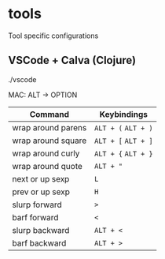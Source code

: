 # tools
Tool specific configurations

## VSCode + Calva (Clojure)

./vscode

MAC: ALT -> OPTION

| Command            | Keybindings         |
|--------------------|---------------------|
| wrap around parens | `ALT + (` `ALT + )` |
| wrap around square | `ALT + [` `ALT + ]` |
| wrap around curly  | `ALT + {` `ALT + }` |
| wrap around quote  | `ALT + "`           |
| next or up sexp    | `L`                 |
| prev or up sexp    | `H`                 |
| slurp forward      | `>`                 |
| barf forward       | `<`                 |
| slurp backward     | `ALT + <`           |
| barf backward      | `ALT + >`           |